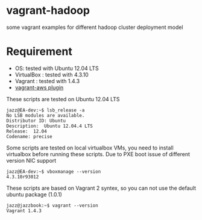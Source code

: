 vagrant-hadoop
==============

some vagrant examples for different hadoop cluster deployment model

Requirement
===========

 * OS: tested with Ubuntu 12.04 LTS
 * VirtualBox : tested with 4.3.10
 * Vagrant : tested with 1.4.3
 * [vagrant-aws plugin]()

These scripts are tested on Ubuntu 12.04 LTS
```
jazz@EA-dev:~$ lsb_release -a
No LSB modules are available.
Distributor ID:	Ubuntu
Description:  Ubuntu 12.04.4 LTS
Release:  12.04
Codename: precise
```
Some scripts are tested on local virtualbox VMs, you need to install virtualbox before running these scripts.
Due to PXE boot issue of different version NIC support
```
jazz@EA-dev:~$ vboxmanage --version
4.3.10r93012
```
These scripts are based on Vagrant 2 syntex, so you can not use the default ubuntu package (1.0.1)
```
jazz@jazzbook:~$ vagrant --version
Vagrant 1.4.3
```

